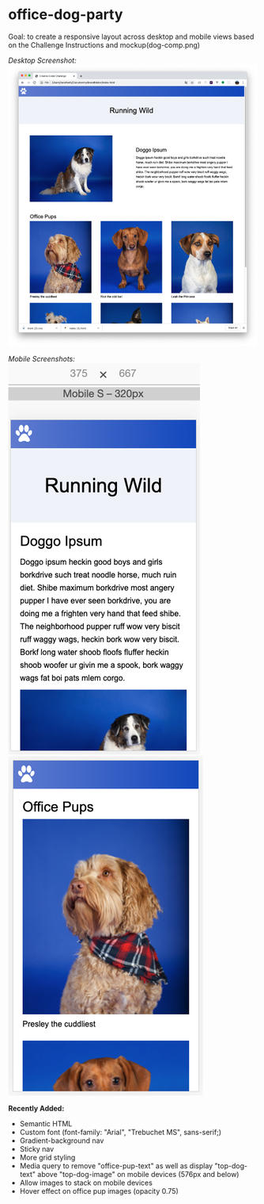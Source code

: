 # office-dog-party
Goal: to create a responsive layout across desktop and mobile views based on the Challenge Instructions and mockup(dog-comp.png)

*Desktop Screenshot:*
![Desktop Screenshot](office-pup-desktop-screenshot.png)

*Mobile Screenshots:*  
![Mobile Screenshot 1](office-pup-mobile-screenshot-1.png)  
![Mobile Screenshot 2](office-pup-mobile-screenshot-2.png)

**Recently Added:**
- Semantic HTML
- Custom font (font-family: "Arial", "Trebuchet MS", sans-serif;)
- Gradient-background nav
- Sticky nav
- More grid styling
- Media query to remove "office-pup-text" as well as display "top-dog-text" above "top-dog-image" on mobile devices (576px and below)
- Allow images to stack on mobile devices
- Hover effect on office pup images (opacity 0.75)

